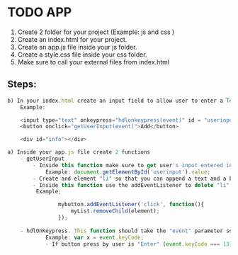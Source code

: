 # TODO APP
1) Create 2 folder for your project (Example: js and css )
2) Create an index.html for your project.
3) Create an app.js file inside your js folder.
4) Create a style.css file inside your css folder.
5) Make sure to call your external files from index.html

## Steps:
```javascript
b) In your index.html create an input field to allow user to enter a Text.
    Example:

    <input type="text" onkeypress="hdlonkeypress(event)" id = "userinput">
    <button onclick="getUserInput(event)">Add</button>

    <div id="info"></div>

a) Inside your app.js file create 2 functions
    - getUserInput
        - Inside this function make sure to get user's input entered in input field
            Example: document.getElementById('userinput').value;
        - Create and element "li" so that you can append a text and a button to this "li" element
        - Inside this function use the addEventListener to delete "li" elements
         Example; 

                mybutton.addEventListener('click', function(){
                    myList.removeChild(element);
                });
        
    - hdlOnKeypress. This function should take the "event" parameter so you can use keyCode inside your function    
            Example: var x = event.keyCode;
            - If button press by user is "Enter" (event.keyCode === 13), then call getUserInput function.


```